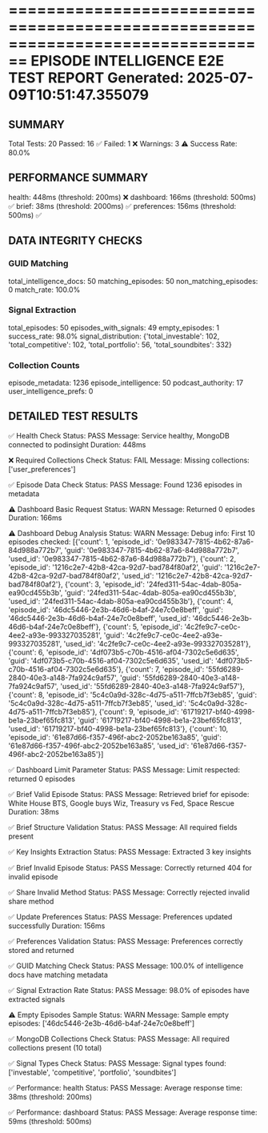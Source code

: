 ================================================================================
EPISODE INTELLIGENCE E2E TEST REPORT
Generated: 2025-07-09T10:51:47.355079
================================================================================

## SUMMARY
Total Tests: 20
Passed: 16 ✅
Failed: 1 ❌
Warnings: 3 ⚠️
Success Rate: 80.0%

## PERFORMANCE SUMMARY
health: 448ms (threshold: 200ms) ❌
dashboard: 166ms (threshold: 500ms) ✅
brief: 38ms (threshold: 2000ms) ✅
preferences: 156ms (threshold: 500ms) ✅

## DATA INTEGRITY CHECKS

### GUID Matching
  total_intelligence_docs: 50
  matching_episodes: 50
  non_matching_episodes: 0
  match_rate: 100.0%

### Signal Extraction
  total_episodes: 50
  episodes_with_signals: 49
  empty_episodes: 1
  success_rate: 98.0%
  signal_distribution: {'total_investable': 102, 'total_competitive': 102, 'total_portfolio': 56, 'total_soundbites': 332}

### Collection Counts
  episode_metadata: 1236
  episode_intelligence: 50
  podcast_authority: 17
  user_intelligence_prefs: 0

## DETAILED TEST RESULTS

✅ Health Check
   Status: PASS
   Message: Service healthy, MongoDB connected to podinsight
   Duration: 448ms

❌ Required Collections Check
   Status: FAIL
   Message: Missing collections: ['user_preferences']

✅ Episode Data Check
   Status: PASS
   Message: Found 1236 episodes in metadata

⚠️ Dashboard Basic Request
   Status: WARN
   Message: Returned 0 episodes
   Duration: 166ms

⚠️ Dashboard Debug Analysis
   Status: WARN
   Message: Debug info: First 10 episodes checked: [{'count': 1, 'episode_id': '0e983347-7815-4b62-87a6-84d988a772b7', 'guid': '0e983347-7815-4b62-87a6-84d988a772b7', 'used_id': '0e983347-7815-4b62-87a6-84d988a772b7'}, {'count': 2, 'episode_id': '1216c2e7-42b8-42ca-92d7-bad784f80af2', 'guid': '1216c2e7-42b8-42ca-92d7-bad784f80af2', 'used_id': '1216c2e7-42b8-42ca-92d7-bad784f80af2'}, {'count': 3, 'episode_id': '24fed311-54ac-4dab-805a-ea90cd455b3b', 'guid': '24fed311-54ac-4dab-805a-ea90cd455b3b', 'used_id': '24fed311-54ac-4dab-805a-ea90cd455b3b'}, {'count': 4, 'episode_id': '46dc5446-2e3b-46d6-b4af-24e7c0e8beff', 'guid': '46dc5446-2e3b-46d6-b4af-24e7c0e8beff', 'used_id': '46dc5446-2e3b-46d6-b4af-24e7c0e8beff'}, {'count': 5, 'episode_id': '4c2fe9c7-ce0c-4ee2-a93e-993327035281', 'guid': '4c2fe9c7-ce0c-4ee2-a93e-993327035281', 'used_id': '4c2fe9c7-ce0c-4ee2-a93e-993327035281'}, {'count': 6, 'episode_id': '4df073b5-c70b-4516-af04-7302c5e6d635', 'guid': '4df073b5-c70b-4516-af04-7302c5e6d635', 'used_id': '4df073b5-c70b-4516-af04-7302c5e6d635'}, {'count': 7, 'episode_id': '55fd6289-2840-40e3-a148-7fa924c9af57', 'guid': '55fd6289-2840-40e3-a148-7fa924c9af57', 'used_id': '55fd6289-2840-40e3-a148-7fa924c9af57'}, {'count': 8, 'episode_id': '5c4c0a9d-328c-4d75-a511-7ffcb7f3eb85', 'guid': '5c4c0a9d-328c-4d75-a511-7ffcb7f3eb85', 'used_id': '5c4c0a9d-328c-4d75-a511-7ffcb7f3eb85'}, {'count': 9, 'episode_id': '61719217-bf40-4998-be1a-23bef65fc813', 'guid': '61719217-bf40-4998-be1a-23bef65fc813', 'used_id': '61719217-bf40-4998-be1a-23bef65fc813'}, {'count': 10, 'episode_id': '61e87d66-f357-496f-abc2-2052be163a85', 'guid': '61e87d66-f357-496f-abc2-2052be163a85', 'used_id': '61e87d66-f357-496f-abc2-2052be163a85'}]

✅ Dashboard Limit Parameter
   Status: PASS
   Message: Limit respected: returned 0 episodes

✅ Brief Valid Episode
   Status: PASS
   Message: Retrieved brief for episode: White House BTS, Google buys Wiz, Treasury vs Fed, Space Rescue
   Duration: 38ms

✅ Brief Structure Validation
   Status: PASS
   Message: All required fields present

✅ Key Insights Extraction
   Status: PASS
   Message: Extracted 3 key insights

✅ Brief Invalid Episode
   Status: PASS
   Message: Correctly returned 404 for invalid episode

✅ Share Invalid Method
   Status: PASS
   Message: Correctly rejected invalid share method

✅ Update Preferences
   Status: PASS
   Message: Preferences updated successfully
   Duration: 156ms

✅ Preferences Validation
   Status: PASS
   Message: Preferences correctly stored and returned

✅ GUID Matching Check
   Status: PASS
   Message: 100.0% of intelligence docs have matching metadata

✅ Signal Extraction Rate
   Status: PASS
   Message: 98.0% of episodes have extracted signals

⚠️ Empty Episodes Sample
   Status: WARN
   Message: Sample empty episodes: ['46dc5446-2e3b-46d6-b4af-24e7c0e8beff']

✅ MongoDB Collections Check
   Status: PASS
   Message: All required collections present (10 total)

✅ Signal Types Check
   Status: PASS
   Message: Signal types found: ['investable', 'competitive', 'portfolio', 'soundbites']

✅ Performance: health
   Status: PASS
   Message: Average response time: 38ms (threshold: 200ms)

✅ Performance: dashboard
   Status: PASS
   Message: Average response time: 59ms (threshold: 500ms)
